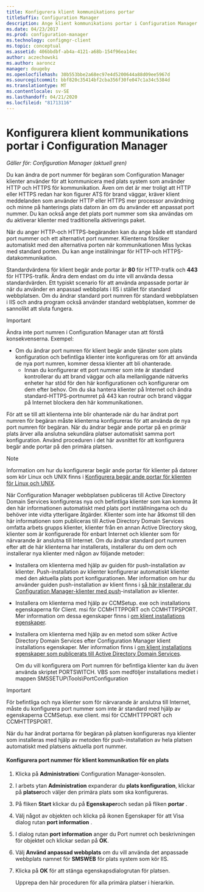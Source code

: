 ```yaml
---
title: Konfigurera klient kommunikations portar
titleSuffix: Configuration Manager
description: Ange klient kommunikations portar i Configuration Manager.
ms.date: 04/23/2017
ms.prod: configuration-manager
ms.technology: configmgr-client
ms.topic: conceptual
ms.assetid: 406bbdbf-ab4a-4121-a68b-154f96ea14ec
author: aczechowski
ms.author: aaroncz
manager: dougeby
ms.openlocfilehash: 30b553bbe2a68ec97e4d5200644a88d09ee5967d
ms.sourcegitcommit: bbf820c35414bf2cba356f30fe047c1a34c5384d
ms.translationtype: MT
ms.contentlocale: sv-SE
ms.lasthandoff: 04/21/2020
ms.locfileid: "81713116"
---
```

# <a name="how-to-configure-client-communication-ports-in-configuration-manager"></a>Konfigurera klient kommunikations portar i Configuration Manager

*Gäller för: Configuration Manager (aktuell gren)*

Du kan ändra de port nummer för begäran som Configuration Manager klienter använder för att kommunicera med plats system som använder HTTP och HTTPS för kommunikation. Även om det är mer troligt att HTTP eller HTTPS redan har kon figurer ATS för brand väggar, kräver klient meddelanden som använder HTTP eller HTTPS mer processor användning och minne på hanterings plats datorn än om du använder ett anpassat port nummer. Du kan också ange det plats port nummer som ska användas om du aktiverar klienter med traditionella aktiverings paket.  

 När du anger HTTP-och HTTPS-begäranden kan du ange både ett standard port nummer och ett alternativt port nummer. Klienterna försöker automatiskt med den alternativa porten när kommunikationen Miss lyckas med standard porten. Du kan ange inställningar för HTTP-och HTTPS-datakommunikation.  

 Standardvärdena för klient begär ande portar är **80** för HTTP-trafik och **443** för HTTPS-trafik. Ändra dem endast om du inte vill använda dessa standardvärden. Ett typiskt scenario för att använda anpassade portar är när du använder en anpassad webbplats i IIS i stället för standard webbplatsen. Om du ändrar standard port numren för standard webbplatsen i IIS och andra program också använder standard webbplatsen, kommer de sannolikt att sluta fungera.  

> [!IMPORTANT]
>  Ändra inte port numren i Configuration Manager utan att förstå konsekvenserna. Exempel:  
> 
> - Om du ändrar port numren för klient begär ande tjänster som plats konfiguration och befintliga klienter inte konfigureras om för att använda de nya port numren, kommer dessa klienter att bli ohanterade.  
>   -   Innan du konfigurerar ett port nummer som inte är standard kontrollerar du att brand väggar och alla mellanliggande nätverks enheter har stöd för den här konfigurationen och konfigurerar om dem efter behov. Om du ska hantera klienter på Internet och ändra standard-HTTPS-portnumret på 443 kan routrar och brand väggar på Internet blockera den här kommunikationen.  

 För att se till att klienterna inte blir ohanterade när du har ändrat port numren för begäran måste klienterna konfigureras för att använda de nya port numren för begäran. När du ändrar begär ande portar på en primär plats ärver alla anslutna sekundära platser automatiskt samma port konfiguration. Använd proceduren i det här avsnittet för att konfigurera begär ande portar på den primära platsen.  

> [!NOTE]  
>  Information om hur du konfigurerar begär ande portar för klienter på datorer som kör Linux och UNIX finns i [Konfigurera begär ande portar för klienten för Linux och UNIX](../../../core/clients/deploy/deploy-clients-to-unix-and-linux-servers.md#BKMK_ConfigLnUClientCommuincations).  

 När Configuration Manager webbplatsen publiceras till Active Directory Domain Services konfigureras nya och befintliga klienter som kan komma åt den här informationen automatiskt med plats port inställningarna och du behöver inte vidta ytterligare åtgärder. Klienter som inte har åtkomst till den här informationen som publiceras till Active Directory Domain Services omfatta arbets grupps klienter, klienter från en annan Active Directory skog, klienter som är konfigurerade för enbart Internet och klienter som för närvarande är anslutna till Internet. Om du ändrar standard port numren efter att de här klienterna har installerats, installerar du om dem och installerar nya klienter med någon av följande metoder:  

- Installera om klienterna med hjälp av guiden för push-installation av klienter. Push-installation av klienter konfigurerar automatiskt klienter med den aktuella plats port konfigurationen. Mer information om hur du använder guiden push-installation av klient finns i [så här installerar du Configuration Manager-klienter med push](../../../core/clients/deploy/deploy-clients-to-windows-computers.md#BKMK_ClientPush)-installation av klienter.  

- Installera om klienterna med hjälp av CCMSetup. exe och installations egenskaperna för Client. msi för CCMHTTPPORT och CCMHTTPSPORT. Mer information om dessa egenskaper finns i [om klient installations egenskaper](../../../core/clients/deploy/about-client-installation-properties.md).  

- Installera om klienterna med hjälp av en metod som söker Active Directory Domain Services efter Configuration Manager klient installations egenskaper. Mer information finns i [om klient installations egenskaper som publicerats till Active Directory Domain Services](../../../core/clients/deploy/about-client-installation-properties-published-to-active-directory-domain-services.md).  

  Om du vill konfigurera om Port numren för befintliga klienter kan du även använda skriptet PORTSWITCH. VBS som medföljer installations mediet i mappen SMSSETUP\Tools\PortConfiguration  

> [!IMPORTANT]  
>  För befintliga och nya klienter som för närvarande är anslutna till Internet, måste du konfigurera port nummer som inte är standard med hjälp av egenskaperna CCMSetup. exe client. msi för CCMHTTPPORT och CCMHTTPSPORT.  

 När du har ändrat portarna för begäran på platsen konfigureras nya klienter som installeras med hjälp av metoden för push-installation av hela platsen automatiskt med platsens aktuella port nummer.  

#### <a name="to-configure-the-client-communication-port-numbers-for-a-site"></a>Konfigurera port nummer för klient kommunikation för en plats  

1. Klicka på **Administration**i Configuration Manager-konsolen.  

2. I arbets ytan **Administration** expanderar du **plats konfiguration**, klickar på **platser**och väljer den primära plats som ska konfigureras.  

3. På fliken **Start** klickar du på **Egenskaper**och sedan på fliken **portar** .  

4. Välj något av objekten och klicka på ikonen Egenskaper för att Visa dialog rutan **port information** .  

5. I dialog rutan **port information** anger du Port numret och beskrivningen för objektet och klickar sedan på **OK**.  

6. Välj **Använd anpassad webbplats** om du vill använda det anpassade webbplats namnet för **SMSWEB** för plats system som kör IIS.  

7. Klicka på **OK** för att stänga egenskapsdialogrutan för platsen.  

   Upprepa den här proceduren för alla primära platser i hierarkin.
